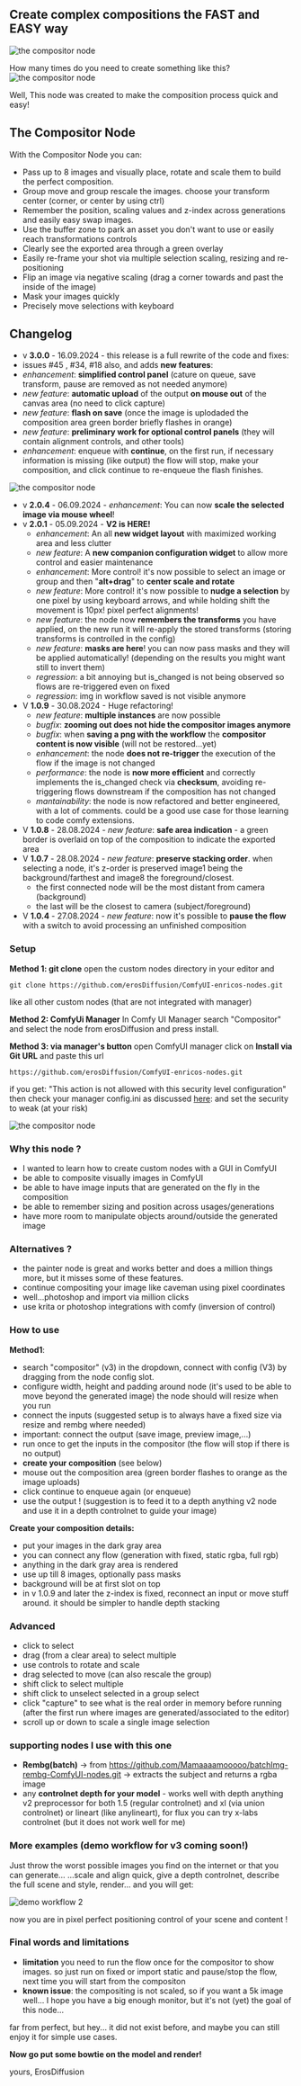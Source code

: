 ## Create complex compositions the FAST and EASY way

![the compositor node](/assets/showreel1.png)

How many times do you need to create something like this?
![the compositor node](/assets/showreel1.jpg)

Well, This node was created to make the composition process quick and easy!

## The Compositor Node
With the Compositor Node you can:
- Pass up to 8 images and visually place, rotate and scale them to build the perfect composition.
- Group move and group rescale the images. choose your transform center (corner, or center by using ctrl)
- Remember the position, scaling values and z-index across generations and easily easy swap images.
- Use the buffer zone to park an asset you don't want to use or easily reach transformations controls
- Clearly see the exported area through a green overlay
- Easily re-frame your shot via multiple selection scaling, resizing and re-positioning
- Flip an image via negative scaling (drag a corner towards and past the inside of the image)
- Mask your images quickly
- Precisely move selections with keyboard

## Changelog
  - v **3.0.0** - 16.09.2024 - this release is a full rewrite of the code and fixes:
  - issues #45 , #34, #18
  also, and adds **new features**:  
  - _enhancement_: **simplified control panel** (cature on queue, save transform, pause are removed as not needed anymore)
  - _new feature_: **automatic upload** of the output **on mouse out** of the canvas area (no need to click capture)
  - _new feature_: **flash on save** (once the image is uplodaded the composition area green border briefly flashes in orange)
  - _new feature_: **preliminary work for optional control panels** (they will contain alignment controls, and other tools)
  - _enhancement_: enqueue with **continue**, on the first run, if necessary information is missing (like output) the flow will stop, make your composition, and click continue to re-enqueue the flash finishes.
  

![the compositor node](/assets/v2.PNG)

  - v **2.0.4** - 06.09.2024 - _enhancement_: You can now **scale the selected image via mouse wheel**!  
  - v **2.0.1** - 05.09.2024 - **V2 is HERE!**
    - _enhancement_: An all **new widget layout** with maximized working area and less clutter
    - _new feature_: A **new companion configuration widget** to allow more control and easier maintenance
    - _enhancement_: More control! it's now possible to select an image or group and then "**alt+drag**" to **center scale and rotate**
    - _new feature_: More control! it's now possible to **nudge a selection** by one pixel by using keyboard arrows, and while holding shift the movement is 10px! pixel perfect alignments!
    - _new feature_: the node now **remembers the transforms** you have applied, on the new run it will re-apply the stored transforms (storing transforms is controlled in the config)     
    - _new feature_: **masks are here**! you can now pass masks and they will be applied automatically! (depending on the results you might want still to invert them)
    - _regression_: a bit annoying but is_changed is not being observed so flows are re-triggered even on fixed
    - _regression_: img in workflow saved is not visible anymore
  - V **1.0.9** - 30.08.2024 - Huge refactoring!
    - _new feature_: **multiple instances** are now possible
    - _bugfix_: **zooming out does not hide the compositor images anymore**
    - _bugfix_: when **saving a png with the workflow** the **compositor content is now visible** (will not be restored...yet)
    - _enhancement_: the node **does not re-trigger** the execution of the flow if the image is not changed
    - _performance_: the node is **now more efficient** and correctly implements the is_changed check via **checksum**, avoiding re-triggering flows downstream if the composition has not changed
    - _mantainability_: the node is now refactored and better engineered, with a lot of comments. could be a good use case for those learning to code comfy extensions.
  - V **1.0.8** - 28.08.2024 - _new feature_: **safe area  indication** - a green border is overlaid on top of the composition to indicate the exported area  
  - V **1.0.7** - 28.08.2024 - _new feature_: **preserve stacking order**. when selecting a node, it's z-order is preserved image1 being the background/farthest and image8 the foreground/closest.
    - the first connected node will be the most distant from camera (background)
    - the last will be the closest to camera (subject/foreground)
  - V **1.0.4** - 27.08.2024 - _new feature_: now it's possible to **pause the flow** with a switch to avoid processing an unfinished composition
  



### Setup

**Method 1: git clone**
open the custom nodes directory in your editor and

`git clone https://github.com/erosDiffusion/ComfyUI-enricos-nodes.git`

like all other custom nodes (that are not integrated with manager)

**Method 2: ComfyUi Manager**
In Comfy UI Manager search "Compositor" and select the node from erosDiffusion and press install.

**Method 3: via manager's button**
open ComfyUI manager click on **Install via Git URL** and paste this url

`https://github.com/erosDiffusion/ComfyUI-enricos-nodes.git`

if you get: "This action is not allowed with this security level configuration" then check your manager config.ini
as discussed [here](https://github.com/ltdrdata/ComfyUI-Manager?tab=readme-ov-file#security-policy):
and set the security to weak (at your risk)

![the compositor node](/assets/weak.png)



### Why this node ?

- I wanted to learn how to create custom nodes with a GUI in ComfyUI
- be able to composite visually images in ComfyUI
- be able to have image inputs that are generated on the fly in the composition
- be able to remember sizing and position across usages/generations
- have more room to manipulate objects around/outside the generated image

### Alternatives ?

- the painter node is great and works better and does a million things more, but it misses some of these features.
- continue compositing your image like caveman using pixel coordinates
- well...photoshop and import via million clicks
- use krita or photoshop integrations with comfy (inversion of control)

### How to use

**Method1**:

- search "compositor" (v3) in the dropdown, connect with config (V3) by dragging from the node config slot.
- configure width, height and padding around node (it's used to be able to move beyond the generated image) the node should will resize when you run
- connect the inputs (suggested setup is to always have a fixed size via resize and rembg where needed)
- important: connect the output (save image, preview image,...)
- run once to get the inputs in the compositor (the flow will stop if there is no output)
- **create your composition** (see below)
- mouse out the composition area (green border flashes to orange as the image uploads)
- click continue to enqueue again (or enqueue)
- use the output ! (suggestion is to feed it to a depth anything v2 node and use it in a depth controlnet to guide your image)

**Create your composition details:**

- put your images in the dark gray area
- you can connect any flow (generation with fixed, static rgba, full rgb)  
- anything in the dark gray area is rendered
- use up till 8 images, optionally pass masks
- background will be at first slot on top
- in v 1.0.9 and later the z-index is fixed, reconnect an input or move stuff around. it should be simpler to handle depth stacking

### Advanced

- click to select
- drag (from a clear area) to select multiple
- use controls to rotate and scale
- drag selected to move (can also rescale the group)
- shift click to select multiple
- shift click to unselect selected in a group select
- click "capture" to see what is the real order in memory before running (after the first run where images are generated/associated to the editor)
- scroll up or down to scale a single image selection

### supporting nodes I use with this one
- **Rembg(batch)** -> from https://github.com/Mamaaaamooooo/batchImg-rembg-ComfyUI-nodes.git -> extracts the subject and returns a rgba image
- any **controlnet depth for your model** - works well with depth anything v2 preprocessor for both 1.5 (regular controlnet) and xl (via union controlnet) or lineart (like anylineart), for flux you can try x-labs controlnet (but it does not work well for me)
  

### More examples (demo workflow for v3 coming soon!)

Just throw the worst possible images you find on the internet or that you can generate...
...scale and align quick, give a depth controlnet, describe the full scene and style, render...
and you will get:

![demo workflow 2](/assets/v2workflow.png)

now you are in pixel perfect positioning control of your scene and content !

### Final words and limitations

- **limitation** you need to run the flow once for the compositor to show images. so just run on fixed or import static and pause/stop the flow, next time you will start from the compositon
- **known issue**: the compositing is not scaled, so if you want a 5k image well... I hope you have a big enough monitor, but it's not (yet) the goal of this node...

far from perfect, but hey... it did not exist before, and maybe you can still enjoy it for simple use cases.

**Now go put some bowtie on the model and render!**

yours, ErosDiffusion

